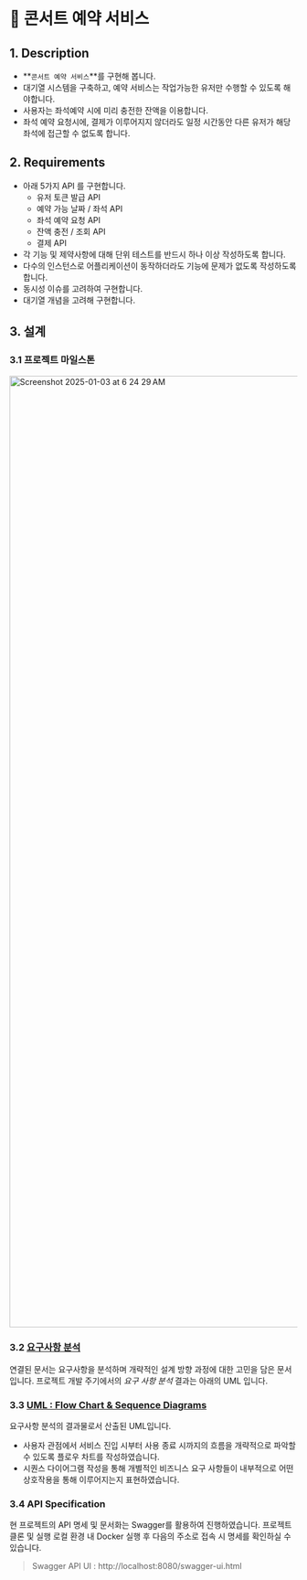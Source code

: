 # 💃 콘서트 예약 서비스

## 1. Description
- **`콘서트 예약 서비스`**를 구현해 봅니다.
- 대기열 시스템을 구축하고, 예약 서비스는 작업가능한 유저만 수행할 수 있도록 해야합니다.
- 사용자는 좌석예약 시에 미리 충전한 잔액을 이용합니다.
- 좌석 예약 요청시에, 결제가 이루어지지 않더라도 일정 시간동안 다른 유저가 해당 좌석에 접근할 수 없도록 합니다.

## 2. Requirements
- 아래 5가지 API 를 구현합니다.
  - 유저 토큰 발급 API
  - 예약 가능 날짜 / 좌석 API
  - 좌석 예약 요청 API
  - 잔액 충전 / 조회 API
  - 결제 API
- 각 기능 및 제약사항에 대해 단위 테스트를 반드시 하나 이상 작성하도록 합니다.
- 다수의 인스턴스로 어플리케이션이 동작하더라도 기능에 문제가 없도록 작성하도록 합니다.
- 동시성 이슈를 고려하여 구현합니다.
- 대기열 개념을 고려해 구현합니다.

## 3. 설계

### 3.1 프로젝트 마일스톤
<img width="1665" alt="Screenshot 2025-01-03 at 6 24 29 AM" src="https://github.com/user-attachments/assets/ef289e50-9090-4f0a-8de5-60e8a89af361" />

### 3.2 [요구사항 분석](https://github.com/leonroars/hhp7-concert-reservation/wiki/요구사항-분석)
연결된 문서는 요구사항을 분석하며 개략적인 설계 방향 과정에 대한 고민을 담은 문서입니다.
프로젝트 개발 주기에서의 _요구 사항 분석_ 결과는 아래의 UML 입니다.

### 3.3 [UML : Flow Chart & Sequence Diagrams](https://github.com/leonroars/hhp7-concert-reservation/wiki/UML-:-Flow-Chart-&-Sequence-Diagrams)
요구사항 분석의 결과물로서 산출된 UML입니다.
- 사용자 관점에서 서비스 진입 시부터 사용 종료 시까지의 흐름을 개략적으로 파악할 수 있도록 플로우 차트를 작성하였습니다.
- 시퀀스 다이어그램 작성을 통해 개별적인 비즈니스 요구 사항들이 내부적으로 어떤 상호작용을 통해 이루어지는지 표현하였습니다.

### 3.4 API Specification
현 프로젝트의 API 명세 및 문서화는 Swagger를 활용하여 진행하였습니다.
프로젝트 클론 및 실행 로컬 환경 내 Docker 실행 후 다음의 주소로 접속 시 명세를 확인하실 수 있습니다.
> Swagger API UI : http://localhost:8080/swagger-ui.html
